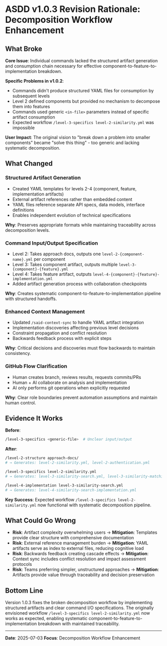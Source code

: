 # ASDD v1.0.3 Revision Rationale: Decomposition Workflow Enhancement

## What Broke

**Core Issue**: Individual commands lacked the structured artifact generation and consumption chain necessary for effective component-to-feature-to-implementation breakdown.

**Specific Problems in v1.0.2**:
- Commands didn't produce structured YAML files for consumption by subsequent levels
- Level 2 defined components but provided no mechanism to decompose them into features
- Commands used generic `<in-file>` parameters instead of specific artifact consumption
- Expected workflow `/level-3-specifics level-2-similarity.yml` was impossible

**User Impact**: The original vision to "break down a problem into smaller components" became "solve this thing" - too generic and lacking systematic decomposition.

## What Changed

### Structured Artifact Generation
- Created YAML templates for levels 2-4 (component, feature, implementation artifacts)
- External artifact references rather than embedded content
- YAML files reference separate API specs, data models, interface definitions
- Enables independent evolution of technical specifications

**Why**: Preserves appropriate formats while maintaining traceability across decomposition levels.

### Command Input/Output Specification
- Level 2: Takes approach docs, outputs one `level-2-{component-name}.yml` per component
- Level 3: Takes component artifact, outputs multiple `level-3-{component}-{feature}.yml`
- Level 4: Takes feature artifact, outputs `level-4-{component}-{feature}-implementation.yml`
- Added artifact generation process with collaboration checkpoints

**Why**: Creates systematic component-to-feature-to-implementation pipeline with structured handoffs.

### Enhanced Context Management
- Updated `/said-context-sync` to handle YAML artifact integration
- Implementation discoveries affecting previous level decisions
- Constraint propagation and conflict resolution
- Backwards feedback process with explicit steps

**Why**: Critical decisions and discoveries must flow backwards to maintain consistency.

### GitHub Flow Clarification
- Human creates branch, reviews results, requests commits/PRs
- Human + AI collaborate on analysis and implementation
- AI only performs git operations when explicitly requested

**Why**: Clear role boundaries prevent automation assumptions and maintain human control.

## Evidence It Works

**Before**:
```bash
/level-3-specifics <generic-file>  # Unclear input/output
```

**After**:
```bash
/level-2-structure approach-docs/
# → Generates: level-2-similarity.yml, level-2-authentication.yml

/level-3-specifics level-2-similarity.yml
# → Generates: level-3-similarity-search.yml, level-3-similarity-matching.yml

/level-4-implementation level-3-similarity-search.yml
# → Generates: level-4-similarity-search-implementation.yml
```

**Key Success**: Expected workflow `/level-3-specifics level-2-similarity.yml` now functional with systematic decomposition pipeline.

## What Could Go Wrong

- **Risk**: Artifact complexity overwhelming users → **Mitigation**: Templates provide clear structure with comprehensive documentation
- **Risk**: External reference management burden → **Mitigation**: YAML artifacts serve as index to external files, reducing cognitive load
- **Risk**: Backwards feedback creating cascade effects → **Mitigation**: Context sync includes conflict resolution and impact assessment protocols
- **Risk**: Teams preferring simpler, unstructured approaches → **Mitigation**: Artifacts provide value through traceability and decision preservation

## Bottom Line

Version 1.0.3 fixes the broken decomposition workflow by implementing structured artifacts and clear command I/O specifications. The originally envisioned workflow `/level-3-specifics level-2-similarity.yml` now works as expected, enabling systematic component-to-feature-to-implementation breakdown with maintained traceability.

---

**Date**: 2025-07-03
**Focus**: Decomposition Workflow Enhancement